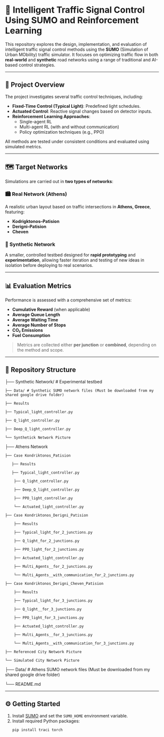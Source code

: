 # 🚦 Intelligent Traffic Signal Control Using SUMO and Reinforcement Learning

This repository explores the design, implementation, and evaluation of intelligent traffic signal control methods using the **SUMO** (Simulation of Urban MObility) traffic simulator. It focuses on optimizing traffic flow in both **real-world** and **synthetic** road networks using a range of traditional and AI-based control strategies.

---

## 📌 Project Overview

The project investigates several traffic control techniques, including:

- **Fixed-Time Control (Typical Light)**: Predefined light schedules.
- **Actuated Control**: Reactive signal changes based on detector inputs.
- **Reinforcement Learning Approaches**:
  - Single-agent RL
  - Multi-agent RL (with and without communication)
  - Policy optimization techniques (e.g., PPO)

All methods are tested under consistent conditions and evaluated using simulated metrics.

---

## 🗺️ Target Networks

Simulations are carried out in **two types of networks**:

### 🏙 Real Network (Athens)
A realistic urban layout based on traffic intersections in **Athens, Greece**, featuring:

- **Kodrigktonos–Patision**
- **Derigni–Patision**
- **Cheven**

### 🧪 Synthetic Network
A smaller, controlled testbed designed for **rapid prototyping** and **experimentation**, allowing faster iteration and testing of new ideas in isolation before deploying to real scenarios.

---

## 📊 Evaluation Metrics

Performance is assessed with a comprehensive set of metrics:

- **Cumulative Reward** (when applicable)
- **Average Queue Length**
- **Average Waiting Time**
- **Average Number of Stops**
- **CO₂ Emissions**
- **Fuel Consumption**

> Metrics are collected either **per junction** or **combined**, depending on the method and scope.

---

## 📁 Repository Structure

├── Synthetic Network/ # Experimental testbed

    ├── Data/ # Synthetic SUMO network files (Must be downloaded from my shared google drive folder)

    ├── Results
    
    ├── Typical_light_controller.py
    
    ├── Q_light_controller.py
    
    ├── Deep_Q_light_controller.py
    
    └── Synthetick Network Picture
    
├── Athens Network

    ├── Case Kondriktonos_Patision

       ├── Results

       ├── Typical_light_controller.py

        ├── Q_light_controller.py

        ├── Deep_Q_light_controller.py

        ├── PPO_light_controller.py

        └── Actuated_light_controller.py

    ├── Case Kondriktonos_Derigni_Patision

        ├── Results

        ├── Typical_light_for_2_junctions.py

        ├── Q_light_for_2_junctions.py

        ├── PPO_light_for_2_junctions.py

        ├── Actuated_light_controller.py

        ├── Multi_Agents__for_2_junctions.py

        └── Multi_Agents__with_communication_for_2_junctions.py

    ├── Case Kondriktonos_Derigni_Cheven_Patision

        ├── Results

        ├── Typical_light_for_3_junctions.py

        ├── Q_light__for_3_junctions.py

        ├── PPO_light_for_3_junctions.py

        ├── Actuated_light_controller.py

        ├── Multi_Agents__for_3_junctions.py

        └── Multi_Agents__with_communication_for_3_junctions.py

    ├── Referenced City Network Picture

    └── Simulated City Network Picture

├── Data/ # Athens SUMO network files (Must be downloaded from my shared google drive folder)

└── README.md

---

## ⚙️ Getting Started

1. Install [SUMO](https://sumo.dlr.de/docs/Downloads.html) and set the `SUMO_HOME` environment variable.
2. Install required Python packages:
   ```bash
   pip install traci torch
